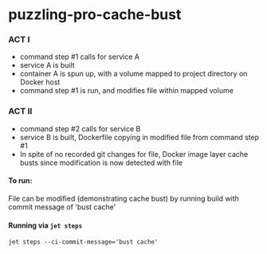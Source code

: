 # puzzling-pro-cache-bust

### ACT I

- command step #1 calls for service A
- service A is built
- container A is spun up, with a volume mapped to project directory on Docker host
- command step #1 is run, and modifies file within mapped volume

### ACT II

- command step #2 calls for service B
- service B is built, Dockerfile copying in modified file from command step #1
- In spite of no recorded git changes for file, Docker image layer cache busts since modification is now detected with file


#### To run:

File can be modified (demonstrating cache bust) by running build with commit message of 'bust cache'

#### Running via `jet steps`

```
jet steps --ci-commit-message='bust cache'
```

